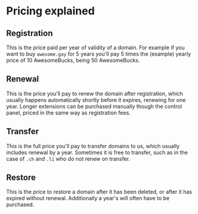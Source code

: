 # Pricing explained

## Registration

This is the price paid per year of validity of a domain.
For example if you want to buy `awesome.gay` for 5 years you'll pay 5 times the (example) yearly price of
10 AwesomeBucks, being 50 AwesomeBucks.

## Renewal

This is the price you'll pay to renew the domain after registration, which usually happens automatically
shortly before it expires, renewing for one year. Longer extensions can be purchased manually though the
control panel, priced in the same way as registration fees.

## Transfer

This is the full price you'll pay to transfer domains to us, which usually includes renewal by a year.
Sometimes it is free to transfer, such as in the case of `.ch` and `.li` who do not renew on transfer.

## Restore

This is the price to restore a domain after it has been deleted, or after it has expired without renewal.
Additionally a year's will often have to be purchased.
